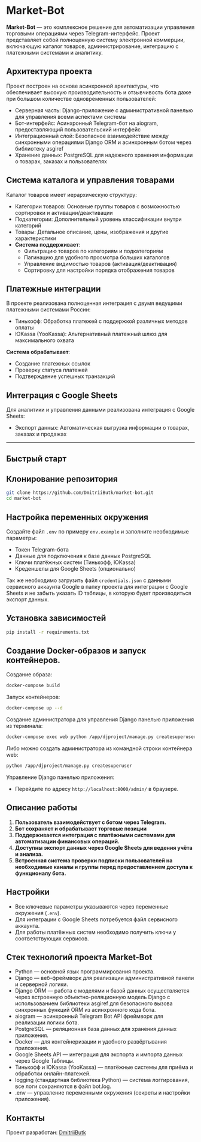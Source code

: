 # Market-Bot

**Market-Bot** — это комплексное решение для автоматизации управления торговыми операциями через Telegram-интерфейс.
Проект представляет собой полноценную систему электронной коммерции, включающую каталог товаров, администрирование,
интеграцию с платежными системами и аналитику.

## Архитектура проекта

Проект построен на основе асинхронной архитектуры, что обеспечивает высокую производительность и отзывчивость бота даже
при большом количестве одновременных пользователей:

- Серверная часть: Django-приложение с административной панелью для управления всеми аспектами системы
- Бот-интерфейс: Асинхронный Telegram-бот на aiogram, предоставляющий пользовательский интерфейс
- Интеграционный слой: Безопасное взаимодействие между синхронными операциями Django ORM и асинхронным ботом через
  библиотеку asgiref
- Хранение данных: PostgreSQL для надежного хранения информации о товарах, заказах и пользователях

## Система каталога и управления товарами

Каталог товаров имеет иерархическую структуру:

- Категории товаров: Основные группы товаров с возможностью сортировки и активации/деактивации
- Подкатегории: Дополнительный уровень классификации внутри категорий
- Товары: Детальное описание, цены, изображения и другие характеристики
- **Система поддерживает**:
    - Фильтрацию товаров по категориям и подкатегориям
    - Пагинацию для удобного просмотра больших каталогов
    - Управление видимостью товаров (активация/деактивация)
    - Сортировку для настройки порядка отображения товаров

## Платежные интеграции

В проекте реализована полноценная интеграция с двумя ведущими платежными системами России:

- Тинькофф: Обработка платежей с поддержкой различных методов оплаты
- ЮKassa (YooKassa): Альтернативный платежный шлюз для максимального охвата

**Система обрабатывает**:

- Создание платежных ссылок
- Проверку статуса платежей
- Подтверждение успешных транзакций

## Интеграция с Google Sheets

Для аналитики и управления данными реализована интеграция с Google Sheets:

- Экспорт данных: Автоматическая выгрузка информации о товарах, заказах и продажах

---

## Быстрый старт

## Клонирование репозитория

```bash
git clone https://github.com/DmitriiButk/market-bot.git
cd market-bot
```

## Настройка переменных окружения

Создайте файл `.env` по примеру `env.example` и заполните необходимые параметры:

- Токен Telegram-бота
- Данные для подключения к базе данных PostgreSQL
- Ключи платёжных систем (Тинькофф, ЮKassa)
- Креденшелы для Google Sheets (опционально)

Так же необходимо загрузить файл
`credentials.json` с данными сервисного аккаунта Google в папку проекта для интеграции с Google Sheets и не забыть
указать ID таблицы, в которую будет производиться экспорт данных.

## Установка зависимостей

```bash
pip install -r requirements.txt
```

## Создание Docker-образов и запуск контейнеров.

Создание образа:

```bash
docker-compose build
```

Запуск контейнеров:

```bash
docker-compose up --d
```

Создание администратора для управления Django панелью приложения из терминала:

```bash
docker-compose exec web python /app/djproject/manage.py createsuperuser
```

Либо можно создать администратора из командной строки контейнера web:

```bash
python /app/djproject/manage.py createsuperuser
```

Управление Django панелью приложения:

- Перейдите по адресу `http://localhost:8000/admin/` в браузере.

## Описание работы

1. **Пользователь взаимодействует с ботом через Telegram.**
2. **Бот сохраняет и обрабатывает торговые позиции**
3. **Поддерживается интеграция с платёжными системами для автоматизации финансовых операций.**
4. **Доступны экспорт данных через Google Sheets для ведения учёта и анализа.**
5. **Встроенная система проверки подписки пользователей на необходимые каналы и группы перед предоставлением доступа к
   функционалу бота.**

## Настройки

- Все ключевые параметры указываются через переменные окружения (`.env`).
- Для интеграции с Google Sheets потребуется файл сервисного аккаунта.
- Для работы платёжных систем необходимо получить ключи у соответствующих сервисов.

## Стек технологий проекта Market-Bot

- Python — основной язык программирования проекта.
- Django — веб-фреймворк для реализации административной панели и серверной логики.
- Django ORM — работа с моделями и базой данных осуществляется через встроенную объектно-реляционную модель Django с
  использованием библиотеки asgiref для безопасного вызова синхронных функций ORM из асинхронного кода бота.
- aiogram — асинхронный Telegram Bot API фреймворк для реализации логики бота.
- PostgreSQL — реляционная база данных для хранения данных приложения.
- Docker — для контейнеризации и удобного развёртывания приложения.
- Google Sheets API — интеграция для экспорта и импорта данных через Google Таблицы.
- Тинькофф и ЮKassa (YooKassa) — платёжные системы для приёма и обработки онлайн-платежей.
- logging (стандартная библиотека Python) — система логгирования, все логи сохраняются в файл bot.log.
- .env — управление переменными окружения (секреты и настройки приложения).

## Контакты

Проект разработан: [DmitriiButk](https://github.com/DmitriiButk)
